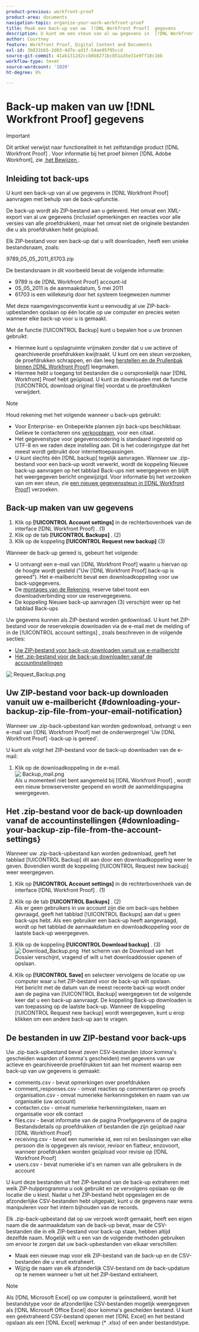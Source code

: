 ```yaml
---
product-previous: workfront-proof
product-area: documents
navigation-topic: organize-your-work-workfront-proof
title: Maak een back-up van uw  [!DNL Workfront Proof]  gegevens
description: U kunt om een steun van al uw gegevens in  [!DNL Workfront Proof]  verzoeken gebruikend de reservefunctie.
author: Courtney
feature: Workfront Proof, Digital Content and Documents
exl-id: 3b831bb5-2d03-4d7e-ad1f-54ae95f05ccd
source-git-commit: 41ab1312d2ccb8b8271bc851a35e31e9ff18c16b
workflow-type: tm+mt
source-wordcount: '1020'
ht-degree: 0%

---
```


# Back-up maken van uw [!DNL Workfront Proof] gegevens

>[!IMPORTANT]
>
>Dit artikel verwijst naar functionaliteit in het zelfstandige product [!DNL Workfront Proof] . Voor informatie bij het proef binnen [!DNL Adobe Workfront], zie [&#x200B; het Bewijzen &#x200B;](../../../review-and-approve-work/proofing/proofing.md).

## Inleiding tot back-ups

U kunt een back-up van al uw gegevens in [!DNL Workfront Proof] aanvragen met behulp van de back-upfunctie.

De back-up wordt als ZIP-bestand aan u geleverd. Het omvat een XML-export van al uw gegevens (inclusief opmerkingen en reacties voor alle versies van alle proefdrukken), maar het omvat niet de originele bestanden die u als proefdrukken hebt geüpload.

Elk ZIP-bestand voor een back-up dat u wilt downloaden, heeft een unieke bestandsnaam, zoals:

9789_05_05_2011_61703.zip

De bestandsnaam in dit voorbeeld bevat de volgende informatie:

* 9789 is de [!DNL Workfront Proof] account-id
* 05_05_2011 is de aanmaakdatum, 5 mei 2011
* 61703 is een willekeurig door het systeem toegewezen nummer

Met deze naamgevingsconventie kunt u eenvoudig al uw ZIP-back-upbestanden opslaan op één locatie op uw computer en precies weten wanneer elke back-up voor u is gemaakt.

Met de functie [!UICONTROL Backup] kunt u bepalen hoe u uw bronnen gebruikt:

* Hiermee kunt u opslagruimte vrijmaken zonder dat u uw actieve of gearchiveerde proefdrukken kwijtraakt. U kunt om een steun verzoeken, de proefdrukken schrappen, en dan leeg [&#x200B; herstellen en de Prullenbak binnen  [!DNL Workfront Proof]](../../../workfront-proof/wp-work-proofsfiles/manage-your-work/restore-and-empty-trash.md) leegmaken.
* Hiermee hebt u toegang tot bestanden die u oorspronkelijk naar [!DNL Workfront] Proef hebt geüpload. U kunt ze downloaden met de functie [!UICONTROL download original file] voordat u de proefdrukken verwijdert.

>[!NOTE]
>
>Houd rekening met het volgende wanneer u back-ups gebruikt:
>
>* Voor Enterprise- en Onbeperkte plannen zijn back-ups beschikbaar. Gelieve te contacteren ons [&#x200B; verkoopteam &#x200B;](mailto:sales@proofhq.com) voor een citaat.
>* Het gegevenstype voor gegevenscodering is standaard ingesteld op UTF-8 en we raden deze instelling aan. Dit is het coderingstype dat het meest wordt gebruikt door internettoepassingen.
>* U kunt slechts één [!DNL backup] tegelijk aanvragen. Wanneer uw .zip-bestand voor een back-up wordt verwerkt, wordt de koppeling Nieuwe back-up aanvragen op het tabblad Back-ups niet weergegeven en blijft het weergegeven bericht ongewijzigd. Voor informatie bij het verzoeken van om een steun, zie [&#x200B; een nieuwe gegevenssteun in  [!DNL Workfront Proof]](../../../workfront-proof/wp-acct-admin/account-settings/request-new-data-backup-in-wp.md) verzoeken.
>



## Back-up maken van uw gegevens

1. Klik op **[!UICONTROL Account settings]** in de rechterbovenhoek van de interface [!DNL Workfront Proof] . (1)
1. Klik op de tab **[!UICONTROL Backups]** . (2)
1. Klik op de koppeling **[!UICONTROL Request new backup]** (3)

Wanneer de back-up gereed is, gebeurt het volgende:

* U ontvangt een e-mail van [!DNL Workfront Proof] waarin u hiervan op de hoogte wordt gesteld (&quot;Uw [!DNL Workfront Proof] back-up is gereed&quot;). Het e-mailbericht bevat een downloadkoppeling voor uw back-upgegevens.
* De [&#x200B; montages van de Rekening &#x200B;](https://support.workfront.com/hc/en-us/sections/115000912147-Account-settings) reserve tabel toont een downloadverbinding voor uw reservegegevens.
* De koppeling Nieuwe back-up aanvragen (3) verschijnt weer op het tabblad Back-ups

Uw gegevens kunnen als ZIP-bestand worden gedownload. U kunt het ZIP-bestand voor de reservekopie downloaden via de e-mail met de melding of in de [!UICONTROL account settings] , zoals beschreven in de volgende secties:

* [Uw ZIP-bestand voor back-up downloaden vanuit uw e-mailbericht](#downloading-your-backup-zip-file-from-your-email-notification)
* [Het .zip-bestand voor de back-up downloaden vanaf de accountinstellingen](#downloading-your-backup-zip-file-from-the-account-settings)

![&#x200B; Request_Backup.png &#x200B;](assets/request-backup-350x167.png)

## Uw ZIP-bestand voor back-up downloaden vanuit uw e-mailbericht {#downloading-your-backup-zip-file-from-your-email-notification}

Wanneer uw .zip-back-upbestand kan worden gedownload, ontvangt u een e-mail van [!DNL Workfront Proof] met de onderwerpregel &#39;Uw [!DNL Workfront Proof] -back-up is gereed&#39;.

U kunt als volgt het ZIP-bestand voor de back-up downloaden van de e-mail:

1. Klik op de downloadkoppeling in de e-mail.\
   ![&#x200B; Backup_mail.png &#x200B;](assets/backup-mail-350x120.png)\
   Als u momenteel niet bent aangemeld bij [!DNL Workfront Proof] , wordt een nieuw browservenster geopend en wordt de aanmeldingspagina weergegeven.

## Het .zip-bestand voor de back-up downloaden vanaf de accountinstellingen {#downloading-your-backup-zip-file-from-the-account-settings}

Wanneer uw .zip-back-upbestand kan worden gedownload, geeft het tabblad [!UICONTROL Backup] dit aan door een downloadkoppeling weer te geven. Bovendien wordt de koppeling [!UICONTROL Request new backup] weer weergegeven.

1. Klik op **[!UICONTROL Account settings]** in de rechterbovenhoek van de interface [!DNL Workfront Proof] . (1)
1. Klik op de tab **[!UICONTROL Backups]** . (2)\
   Als er geen gebruikers in uw account zijn die om back-ups hebben gevraagd, geeft het tabblad [!UICONTROL Backups] aan dat u geen back-ups hebt. Als een gebruiker een back-up heeft aangevraagd, wordt op het tabblad de aanmaakdatum en downloadkoppeling voor de laatste back-up weergegeven.

1. Klik op de koppeling **[!UICONTROL Download backup]** . (3)\
   ![&#x200B; Download_Backup.png &#x200B;](assets/download-backup-350x167.png) Het scherm van de Download van het Dossier verschijnt, vragend of wilt u het downloaddossier openen of opslaan.

1. Klik op **[!UICONTROL Save]** en selecteer vervolgens de locatie op uw computer waar u het ZIP-bestand voor de back-up wilt opslaan.\
   Het bericht met de datum van de meest recente back-up wordt onder aan de pagina van [!UICONTROL Backup] weergegeven tot de volgende keer dat u een back-up aanvraagt. De koppeling Back-up downloaden is van toepassing op de laatste back-up. Wanneer de koppeling [!UICONTROL Request new backup] wordt weergegeven, kunt u erop klikken om een andere back-up aan te vragen.

## De bestanden in uw ZIP-bestand voor back-ups

Uw .zip-back-upbestand bevat zeven CSV-bestanden (door komma&#39;s gescheiden waarden of komma&#39;s gescheiden) met gegevens van uw actieve en gearchiveerde proefdrukken tot aan het moment waarop een back-up van uw gegevens is gemaakt:

* comments.csv - bevat opmerkingen over proefdrukken
* comment_responses.csv - omvat reacties op commentaren op proofs organisation.csv - omvat numerieke herkenningsteken en naam van uw organisatie (uw account)
* contacten.csv - omvat numerieke herkenningsteken, naam en organisatie voor elk contact
* files.csv - bevat informatie van de pagina Proefgegevens of de pagina Bestandsdetails op proefdrukken of bestanden die zijn geüpload naar [!DNL Workfront Proof]
* receiving.csv - bevat een numerieke id, een rol en beslissingen van elke persoon die is opgegeven als revisor, revisor en fiatteur, enzovoort, wanneer proefdrukken worden geüpload voor revisie op [!DNL Workfront Proof]
* users.csv - bevat numerieke id&#39;s en namen van alle gebruikers in de account

U kunt deze bestanden uit het ZIP-bestand van de back-up extraheren met welk ZIP-hulpprogramma u ook gebruikt en ze vervolgens opslaan op de locatie die u kiest. Nadat u het ZIP-bestand hebt opgeslagen en de afzonderlijke CSV-bestanden hebt uitgepakt, kunt u de gegevens naar wens manipuleren voor het intern bijhouden van de records.

Elk .zip-back-upbestand dat op uw verzoek wordt gemaakt, heeft een eigen naam die de aanmaakdatum van de back-up bevat, maar de CSV-bestanden die in elk ZIP-bestand voor back-up staan, hebben altijd dezelfde naam. Mogelijk wilt u een van de volgende methoden gebruiken om ervoor te zorgen dat uw back-upbestanden van elkaar verschillen:

* Maak een nieuwe map voor elk ZIP-bestand van de back-up en de CSV-bestanden die u eruit extraheert.
* Wijzig de naam van elk afzonderlijk CSV-bestand om de back-updatum op te nemen wanneer u het uit het ZIP-bestand extraheert.

>[!NOTE]
>
>Als [!DNL Microsoft Excel] op uw computer is geïnstalleerd, wordt het bestandstype voor de afzonderlijke CSV-bestanden mogelijk weergegeven als [!DNL Microsoft Office Excel] door komma&#39;s gescheiden bestand. U kunt een geëxtraheerd CSV-bestand openen met [!DNL Excel] en het bestand opslaan als een [!DNL Excel] werkmap (&#42; .xlsx) of een ander bestandstype.

